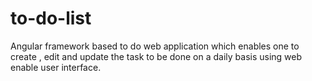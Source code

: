 # to-do-list
Angular framework based to do web application which enables one to create , edit and update the task to be done on a daily basis using web enable user interface.
